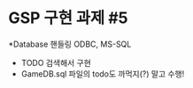 # GSP 구현 과제 #5

*Database 핸들링
ODBC, MS-SQL
  - TODO 검색해서 구현
  - GameDB.sql 파일의 todo도 까먹지(?) 말고 수행! 




